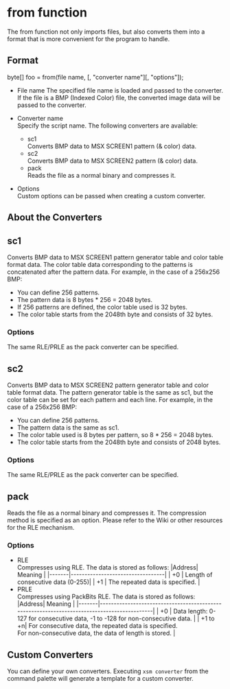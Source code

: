 # from function

The from function not only imports files, but also converts them into a format that is more convenient for the program to handle.

## Format

byte[] foo = from(file name, [, "converter name"][, "options"]);

- File name
  The specified file name is loaded and passed to the converter.
  If the file is a BMP (Indexed Color) file, the converted image data will be passed to the converter.

- Converter name  
  Specify the script name. The following converters are available:
  - sc1  
  Converts BMP data to MSX SCREEN1 pattern (& color) data.
  - sc2  
  Converts BMP data to MSX SCREEN2 pattern (& color) data.
  - pack  
  Reads the file as a normal binary and compresses it.

- Options  
  Custom options can be passed when creating a custom converter.

## About the Converters

## sc1
Converts BMP data to MSX SCREEN1 pattern generator table and color table format data.
The color table data corresponding to the patterns is concatenated after the pattern data.
For example, in the case of a 256x256 BMP:
- You can define 256 patterns.
- The pattern data is 8 bytes * 256 = 2048 bytes.
- If 256 patterns are defined, the color table used is 32 bytes.
- The color table starts from the 2048th byte and consists of 32 bytes.

### Options
The same RLE/PRLE as the pack converter can be specified.

## sc2
Converts BMP data to MSX SCREEN2 pattern generator table and color table format data.
The pattern generator table is the same as sc1, but the color table can be set for each pattern and each line.
For example, in the case of a 256x256 BMP:
- You can define 256 patterns.
- The pattern data is the same as sc1.
- The color table used is 8 bytes per pattern, so 8 * 256 = 2048 bytes.
- The color table starts from the 2048th byte and consists of 2048 bytes.

### Options
The same RLE/PRLE as the pack converter can be specified.

## pack
Reads the file as a normal binary and compresses it.
The compression method is specified as an option.
Please refer to the Wiki or other resources for the RLE mechanism.

### Options
- RLE  
  Compresses using RLE.
  The data is stored as follows:
  |Address| Meaning                          |
  |-------|----------------------------------|
  | +0    | Length of consecutive data (0-255)|
  | +1    | The repeated data is specified.  |
- PRLE  
  Compresses using PackBits RLE.
  The data is stored as follows:
  |Address| Meaning                                                                                     |
  |-------|---------------------------------------------------------------------------------------------|
  | +0    | Data length: 0-127 for consecutive data, -1 to -128 for non-consecutive data.               |
  | +1 to +n| For consecutive data, the repeated data is specified.<br/>For non-consecutive data, the data of length is stored. |

## Custom Converters
You can define your own converters.
Executing `xsm converter` from the command palette will generate a template for a custom converter.